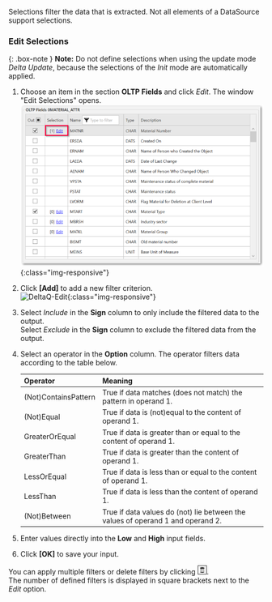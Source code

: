 Selections filter the data that is extracted.
Not all elements of a DataSource support selections.

### Edit Selections

{: .box-note } 
**Note:** Do not define selections when using the update mode *Delta Update*, because the selections of the *Init* mode are automatically applied.

1. Choose an item in the section **OLTP Fields** and click *Edit*.
The window "Edit Selections" opens.<br>
![DeltaQ-Edit](/img/content/DeltaQ-Edit.png){:class="img-responsive"}
2. Click **[Add]** to add a new filter criterion.<br>
![DeltaQ-Edit](/img/content/DeltaQ-edit-selections.png){:class="img-responsive"}
3. Select *Include* in the **Sign** column to only include the filtered data to the output. <br>
Select *Exclude* in the **Sign** column to exclude the filtered data from the output.
4. Select an operator in the **Option** column. The operator filters data according to the table below.

   | Operator   |      Meaning      |  
   |:---------|:------------- |
   |(Not)ContainsPattern |  True if data matches (does not match) the pattern in operand 1. |
   |(Not)Equal |  True if data is (not)equal to the content of operand 1.|
   |GreaterOrEqual |  True if data is greater than or equal to the content of operand 1.|
   |GreaterThan |  True if data is greater than the content of operand 1.|
   |LessOrEqual | True if data is less than or equal to the content of operand 1.|
   |LessThan | True if data is less than the content of operand 1.|
   |(Not)Between | True if data values do (not) lie between the values of operand 1 and operand 2. |
5. Enter values directly into the **Low** and **High** input fields. 
6. Click **[OK]** to save your input.

You can apply multiple filters or delete filters by clicking ![trashbin](/img/content/icons/trashbin.png).<br>
The number of defined filters is displayed in square brackets next to the *Edit* option.

